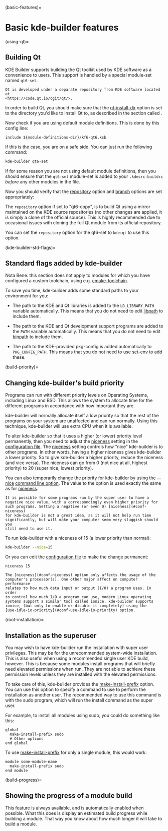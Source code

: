 (basic-features)=
# Basic kde-builder features

(using-qt)=
## Building Qt

KDE Builder supports building the Qt toolkit used by KDE software as a
convenience to users. This support is handled by a special module-set
named `qt6-set`.

```{note}
Qt is developed under a separate repository from KDE software located at
<https://code.qt.io/cgit/qt/>.
```

In order to build Qt, you should make sure that the
[qt-install-dir](#conf-qt-install-dir) option is set to the directory
you'd like to install Qt to, as described in the section called [](../getting-started/configure-data).

Now check if you are using default module definitions. This is done by this config line:

```
include ${module-definitions-dir}/kf6-qt6.ksb
```

If this is the case, you are on a safe side. You can just run the following command:

```bash
kde-builder qt6-set
```

If for some reason you are not using default module definitions, then you should ensure that
the `qt6-set` module-set is added to your `.kdesrc-buildrc` _before_ any other modules in the file.

Now you should verify that the [repository](#conf-repository) option and
[branch](#conf-branch) options are set appropriately:

The `repository` option if set to "qt6-copy", is to build Qt using a mirror maintained on the KDE
source repositories (no other changes are applied, it is simply a
clone of the official source). This is highly recommended due to
occasional issues with cloning the full Qt module from its official
repository.

You can set the `repository` option for the qt6-set to `kde:qt` to
use this option.

(kde-builder-std-flags)=
## Standard flags added by kde-builder

Nota Bene: this section does not apply to modules for which you have
configured a custom toolchain, using e.g.
[cmake-toolchain](#conf-cmake-toolchain).

To save you time, kde-builder adds some standard paths to your
environment for you:

- The path to the KDE and Qt libraries is added to the `LD_LIBRARY_PATH`
  variable automatically. This means that you do not need to edit
  [libpath](#conf-libpath) to include them.

- The path to the KDE and Qt development support programs are added to
  the `PATH` variable automatically. This means that you do not need to
  edit [binpath](#conf-binpath) to include them.

- The path to the KDE-provided pkg-config is added automatically to
  `PKG_CONFIG_PATH`. This means that you do not need to use
  [set-env](#conf-set-env) to add these.

(build-priority)=
## Changing kde-builder's build priority

Programs can run with different priority levels on Operating Systems,
including Linux and BSD. This allows the system to allocate time for the
different programs in accordance with how important they are.

kde-builder will normally allocate itself a low priority so that the
rest of the programs on your system are unaffected and can run normally.
Using this technique, kde-builder will use extra CPU when it is
available.

To alter kde-builder so that it uses a higher (or lower) priority level
permanently, then you need to adjust the [niceness](#conf-niceness)
setting in the [configuration file](../getting-started/configure-data). The
[niceness](#conf-niceness) setting controls how "nice" kde-builder is
to other programs. In other words, having a higher
niceness gives kde-builder a lower priority. So to
give kde-builder a higher priority, reduce the
niceness (and vice versa). The niceness can go from 0 (not nice at all, highest
priority) to 20 (super nice, lowest priority).

You can also temporarily change the priority for kde-builder by using
the [--nice](#cmdline-nice) [command line option](../cmdline/cmdline-usage). The value
to the option is used exactly the same as for
[niceness](#conf-niceness).

```{note}
It is possible for some programs run by the super user to have a
negative nice value, with a correspondingly even higher priority for
such programs. Setting a negative (or even 0) [niceness](#conf-niceness)
for kde-builder is not a great idea, as it will not help run time
significantly, but will make your computer seem very sluggish should you
still need to use it.
```

To run kde-builder with a niceness of 15 (a lower priority than
normal):

```bash
kde-builder --nice=15
```
Or you can edit the [configuration file](../getting-started/configure-data) to make the
change permanent:

```
niceness 15
```

```{tip}
The [niceness](#conf-niceness) option only affects the usage of the
computer's processor(s). One other major affect on computer performance
relates to how much data input or output (I/O) a program uses. In order
to control how much I/O a program can use, modern Linux operating
systems support a similar tool called ionice. kde-builder supports
ionice, (but only to enable or disable it completely) using the
[use-idle-io-priority](#conf-use-idle-io-priority) option.
```

(root-installation)=
## Installation as the superuser

You may wish to have kde-builder run the installation with super user
privileges. This may be for the unrecommended system-wide installation.
This is also useful when using a recommended single user KDE build,
however. This is because some modules install
programs that will briefly need elevated permissions when run. They are
not able to achieve these permission levels unless they are installed
with the elevated permissions.

To take care of this, kde-builder provides the
[make-install-prefix](#conf-make-install-prefix) option. You can use
this option to specify a command to use to perform the installation as
another user. The recommended way to use this command is with the sudo
program, which will run the install command as the super user.

For example, to install all modules using sudo, you could do something
like this:

```text
global
  make-install-prefix sudo
  # Other options
end global
```

To use [make-install-prefix](#conf-make-install-prefix) for only a
single module, this would work:

```text
module some-module-name
  make-install-prefix sudo
end module
```

(build-progress)=
## Showing the progress of a module build

This feature is always available, and is automatically enabled when
possible. What this does is display an estimated build progress while
building a module. That way you know about how much longer it will take
to build a module.
